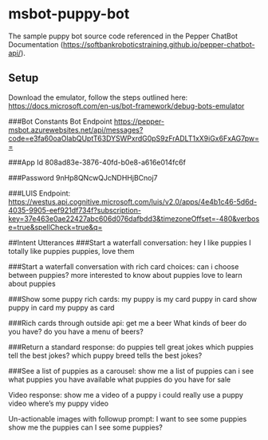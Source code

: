 # msbot-puppy-bot
The sample puppy bot source code referenced in the Pepper ChatBot Documentation (https://softbankroboticstraining.github.io/pepper-chatbot-api/).

## Setup
Download the emulator, follow the steps outlined here:
https://docs.microsoft.com/en-us/bot-framework/debug-bots-emulator 

###Bot Constants
Bot Endpoint
https://pepper-msbot.azurewebsites.net/api/messages?code=e3fa60oaOlabQUptT63DYSWPxrdG0pS9zFrADLT1xX9iGx6FxAG7pw== 

###App Id
808ad83e-3876-40fd-b0e8-a616e014fc6f

###Password
9nHp8QNcwQJcNDHHjBCnoj7

###LUIS Endpoint:
https://westus.api.cognitive.microsoft.com/luis/v2.0/apps/4e4b1c46-5d6d-4035-9905-eef921df734f?subscription-key=37e463e0ae22427abc606d076dafbdd3&timezoneOffset=-480&verbose=true&spellCheck=true&q= 

##Intent Utterances
###Start a waterfall conversation:
hey I like puppies
I totally like puppies
puppies, love them

###Start a waterfall conversation with rich card choices:
can i choose between puppies?
more interested to know about puppies
love to learn about puppies

###Show some puppy rich cards:
my puppy is my card
puppy in card
show puppy in card
my puppy as card

###Rich cards through outside api:
get me a beer
What kinds of beer do you have?
do you have a menu of beers?

###Return a standard response:
do puppies tell great jokes
which puppies tell the best jokes?
which puppy breed tells the best jokes?

###See a list of puppies as a carousel:
show me a list of puppies
can i see what puppies you have available
what puppies do you have for sale

Video response:
show me a video of a puppy
i could really use a puppy video
where’s my puppy video

Un-actionable images with followup prompt:
I want to see some puppies
show me the puppies
can I see some puppies?
